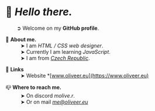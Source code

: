 # 👋 ***Hello there.***<br>
⠀⠀⠀➲ Welcome on my **GitHub profile**.

🍣 **About me.**<br>
⠀⠀⠀⠀➤ I am *HTML / CSS web designer*.<br>
⠀⠀⠀⠀➤ Currently I am learning *JavaScript*.<br>
⠀⠀⠀⠀➤ I am from *[Czech Republic](https://www.google.com/maps/place/%C4%8Cesko/)*.<br>

🔗 **Links**<br>
⠀⠀⠀⠀➤ Website *[www.oliveer.eu](https://www.oliveer.eu)

📪 **Where to reach me.**<br>
⠀⠀⠀⠀➤ On discord *molive.r*.<br>
⠀⠀⠀⠀➤ Or on mail *me@oliveer.eu*
